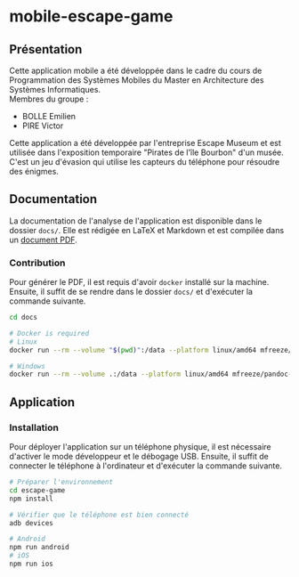 # mobile-escape-game
## Présentation
Cette application mobile a été développée dans le cadre du cours de Programmation des Systèmes Mobiles du Master en Architecture des Systèmes Informatiques.  
Membres du groupe :
- BOLLE Emilien
- PIRE Victor

Cette application a été développée par l'entreprise Escape Museum et est utilisée dans l'exposition temporaire "Pirates de l'île Bourbon" d'un musée. C'est un jeu d'évasion qui utilise les capteurs du téléphone pour résoudre des énigmes.

## Documentation
La documentation de l'analyse de l'application est disponible dans le dossier `docs/`. Elle est rédigée en LaTeX et Markdown et est compilée dans un [document PDF](./docs/rapport.pdf).

### Contribution
Pour générer le PDF, il est requis d'avoir `docker` installé sur la machine. Ensuite, il suffit de se rendre dans le dossier `docs/` et d'exécuter la commande suivante.
```bash
cd docs

# Docker is required
# Linux
docker run --rm --volume "$(pwd)":/data --platform linux/amd64 mfreeze/pandoc-iesn:mermaid-latest-ubuntu -p xelatex -m -l -M -e -N -c -I -T -s IEEE.csl pdf rapport.md

# Windows
docker run --rm --volume .:/data --platform linux/amd64 mfreeze/pandoc-iesn:mermaid-latest-ubuntu -p xelatex -m -l -M -e -N -c -I -T -s IEEE.csl pdf rapport.md
```

## Application
### Installation
Pour déployer l'application sur un téléphone physique, il est nécessaire d'activer le mode développeur et le débogage USB. Ensuite, il suffit de connecter le téléphone à l'ordinateur et d'exécuter la commande suivante.
```bash
# Préparer l'environnement
cd escape-game
npm install

# Vérifier que le téléphone est bien connecté
adb devices

# Android
npm run android
# iOS
npm run ios
```
